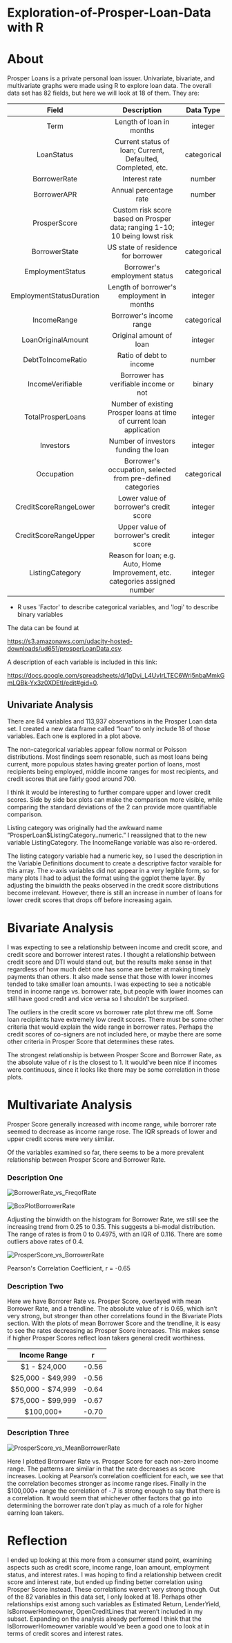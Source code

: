 # Exploration-of-Prosper-Loan-Data with R

# About

Prosper Loans is a private personal loan issuer. Univariate, bivariate, and multivariate graphs were made using R to explore loan data.  The overall data set has 82 fields, but here we will look at 18 of them.  They are:

| Field                       | Description                                                                     | Data Type    | 
|:---------------------------:|:-------------------------------------------------------------------------------:|:-----------:|
| Term                        | Length of loan in months                                                        | integer     |
| LoanStatus                  | Current status of loan; Current, Defaulted, Completed, etc.                     | categorical |
| BorrowerRate                | Interest rate                                                                   | number      |
| BorrowerAPR                 | Annual percentage rate                                                          | number      |
| ProsperScore                | Custom risk score based on Prosper data; ranging 1-10; 10 being lowst risk      | integer     |
| BorrowerState               | US state of residence for borrower                                              | categorical |
| EmploymentStatus            | Borrower's employment status                                                    | categorical |
| EmploymentStatusDuration    | Length of borrower's employment in months                                       | integer     |
| IncomeRange                 | Borrower's income range                                                         | categorical |
| LoanOriginalAmount          | Original amount of loan                                                         | integer     |
| DebtToIncomeRatio           | Ratio of debt to income                                                         | number      |
| IncomeVerifiable            | Borrower has verifiable income or not                                           | binary      |
| TotalProsperLoans           | Number of existing Prosper loans at time of current loan application            | integer     |
| Investors                   | Number of investors funding the loan                                            | integer     |
| Occupation                  | Borrower's occupation, selected from pre-defined categories                     | categorical |
| CreditScoreRangeLower       | Lower value of borrower's credit score                                          | integer     |
| CreditScoreRangeUpper       | Upper value of borrower's credit score                                          | integer     |
| ListingCategory             | Reason for loan; e.g. Auto, Home Improvement, etc. categories assigned number   | integer     |

* R uses 'Factor' to describe categorical variables, and 'logi' to describe binary variables


The data can be found at 

https://s3.amazonaws.com/udacity-hosted-downloads/ud651/prosperLoanData.csv.

A description of each variable is included in this link: 

https://docs.google.com/spreadsheets/d/1gDyi_L4UvIrLTEC6Wri5nbaMmkGmLQBk-Yx3z0XDEtI/edit#gid=0.

## Univariate Analysis


There are 84 variables and 113,937 observations in the Prosper Loan data set. I created a new data frame called “loan” to only include 18 of those variables. Each one is explored in a plot above.

The non-categorical variables appear follow normal or Poisson distributions. Most findings seem resonable, such as most loans being current, more populous states having greater portion of loans, most recipients being employed, middle income ranges for most recipients, and credit scores that are fairly good around 700.


I think it would be interesting to further compare upper and lower credit scores. Side by side box plots can make the comparison more visible, while comparing the standard deviations of the 2 can provide more quantifiable comparison.

Listing category was originally had the awkward name “ProsperLoan$ListingCategory..numeric.” I reassigned that to the new variable ListingCategory. The IncomeRange variable was also re-ordered.

The listing category variable had a numeric key, so I used the description in the Variable Definitions document to create a descriptive factor varaible for this array. The x-axis variables did not appear in a very legible form, so for many plots I had to adjust the format using the ggplot theme layer.
By adjusting the binwidth the peaks observed in the credit score distributions become irrelevant. However, there is still an increase in number of loans for lower credit scores that drops off before increasing again.


# Bivariate Analysis

I was expecting to see a relationship between income and credit score, and credit score and borrower interest rates. I thought a relationship between credit score and DTI would stand out, but the results make sense in that regardless of how much debt one has some are better at making timely payments than others. It also made sense that those with lower incomes tended to take smaller loan amounts. I was expecting to see a noticable trend in income range vs. borrower rate, but people with lower incomes can still have good credit and vice versa so I shouldn’t be surprised.

The outliers in the credit score vs borrower rate plot threw me off. Some loan recipients have extremely low credit scores. There must be some other criteria that would explain the wide range in borrower rates. Perhaps the credit scores of co-signers are not included here, or maybe there are some other criteria in Prosper Score that determines these rates.

The strongest relationship is between Prosper Score and Borrower Rate, as the absolute value of r is the closest to 1. It would’ve been nice if incomes were continuous, since it looks like there may be some correlation in those plots.


# Multivariate Analysis

Prosper Score generally increased with income range, while borrorer rate seemed to decrease as income range rose. The IQR spreads of lower and upper credit scores were very similar.

Of the variables examined so far, there seems to be a more prevalent relationship between Prosper Score and Borrower Rate.

### Description One

![BorrowerRate_vs_FreqofRate](https://user-images.githubusercontent.com/56166497/80446607-e71f6b00-88dc-11ea-8801-f049223d9e2d.png)

![BoxPlotBorrowerRate](https://user-images.githubusercontent.com/56166497/80446649-074f2a00-88dd-11ea-8c6a-b6d29dd2b7f1.png)

Adjusting the binwidth on the histogram for Borrower Rate, we still see the increasing trend from 0.25 to 0.35. This suggests a bi-modal distribution. The range of rates is from 0 to 0.4975, with an IQR of 0.116. There are some outliers above rates of 0.4.

![ProsperScore_vs_BorrowerRate](https://user-images.githubusercontent.com/56166497/80446770-59904b00-88dd-11ea-9f52-7543e7489ab8.png)

Pearson's Correlation Coefficient, r = -0.65


### Description Two

Here we have Borrorer Rate vs. Prosper Score, overlayed with mean Borrower Rate, and a trendline. The absolute value of r is 0.65, which isn’t very strong, but stronger than other correlations found in the Bivariate Plots section. With the plots of mean Borrower Score and the trendline, it is easy to see the rates decreasing as Prosper Score increases. This makes sense if higher Prosper Scores reflect loan takers general credit worthiness.

| Income Range      | r     |
|:-----------------:|:-----:|
| $1 - $24,000      | -0.56 |
| $25,000 - $49,999 | -0.56 |
| $50,000 - $74,999 | -0.64 |
| $75,000 - $99,999 | -0.67 |
| $100,000+         | -0.70 |


### Description Three

![ProsperScore_vs_MeanBorrowerRate](https://user-images.githubusercontent.com/56166497/80446843-82b0db80-88dd-11ea-9781-b10d4332cfa2.png)

Here I plotted Brorrower Rate vs. Prosper Score for each non-zero income range. The patterns are similar in that the rate decreases as score increases. Looking at Pearson’s correlation coefficient for each, we see that the correlation becomes stronger as income range rises. Finally in the $100,000+ range the correlation of -.7 is strong enough to say that there is a correlation. It would seem that whichever other factors that go into determining the borrower rate don’t play as much of a role for higher earning loan takers.


# Reflection

I ended up looking at this more from a consumer stand point, examining aspects such as credit score, income range, loan amount, employment status, and interest rates. I was hoping to find a relationship between credit score and interest rate, but ended up finding better correlation using Prosper Score instead. These correlations weren’t very strong though.
Out of the 82 variables in this data set, I only looked at 18. Perhaps other relationships exist among such variables as Estimated Return, LenderYield, IsBorrowerHomeowner, OpenCreditLines that weren’t included in my subset. Expanding on the analysis already performed I think that the IsBorrowerHomeowner variable would’ve been a good one to look at in terms of credit scores and interest rates.
